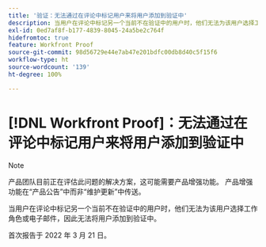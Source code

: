 ```yaml
---
title: '验证：无法通过在评论中标记用户来将用户添加到验证中'
description: 当用户在评论中标记另一个当前不在验证中的用户时，他们无法为该用户选择工作角色或电子邮件，因此无法将用户添加到验证中。
exl-id: 0ed7af8f-b177-4839-8045-24a5be2c764f
hidefromtoc: true
feature: Workfront Proof
source-git-commit: 98d56729e44e7ab47e201bdfc00db8d40c5f15f6
workflow-type: ht
source-wordcount: '139'
ht-degree: 100%

---
```


# [!DNL Workfront Proof]：无法通过在评论中标记用户来将用户添加到验证中

<!--Converted to story-->

>[!NOTE]
>
>产品团队目前正在评估此问题的解决方案，这可能需要产品增强功能。 产品增强功能在“产品公告”中而非“维护更新”中传送。

当用户在评论中标记另一个当前不在验证中的用户时，他们无法为该用户选择工作角色或电子邮件，因此无法将用户添加到验证中。

首次报告于 2022 年 3 月 21 日。
